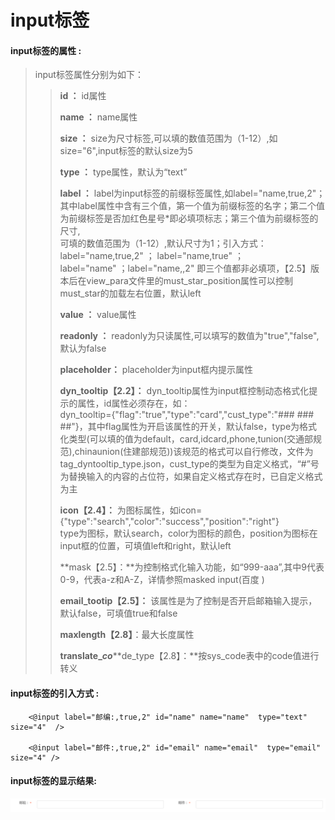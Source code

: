 # input**标签**

#### input**标签的属性 :**

> input标签属性分别为如下：
>
> > **id ：** id属性
> >
> > **name ：** name属性
> >
> > **size ：** size为尺寸标签,可以填的数值范围为（1-12）,如size="6",input标签的默认size为5
> >
> > **type ：** type属性，默认为“text”
> >
> > **label ：** label为input标签的前缀标签属性,如label="name,true,2"；其中label属性中含有三个值，第一个值为前缀标签的名字；第二个值为前缀标签是否加红色星号\*即必填项标志；第三个值为前缀标签的尺寸,  
> > 可填的数值范围为（1-12）,默认尺寸为1；引入方式：label="name,true,2" ； label="name,true" ；  
> > label="name" ；label="name,,2" 即三个值都非必填项，【2.5】版本后在view\_para文件里的must\_star\_position属性可以控制must\_star的加载左右位置，默认left
> >
> > **value  ：** value属性
> >
> > **readonly ：** readonly为只读属性,可以填写的数值为"true","false",默认为false
> >
> > **placeholder：** placeholder为input框内提示属性
> >
> > **dyn\_tooltip【2.2】：** dyn\_tooltip属性为input框控制动态格式化提示的属性，id属性必须存在，如：  
> > dyn\_tooltip={"flag":"true","type":"card","cust\_type":"\#\#\# \#\#\# \#\#"}，其中flag属性为开启该属性的开关，默认false，type为格式化类型\(可以填的值为default，card,idcard,phone,tunion\(交通部规范\),chinaunion\(住建部规范\)\)该规范的格式可以自行修改，文件为tag\_dyntooltip\_type.json，cust\_type的类型为自定义格式，“\#”号为替换输入的内容的占位符，如果自定义格式存在时，已自定义格式为主
> >
> > **icon【2.4】：** 为图标属性，如icon={"type":"search","color":"success","position":"right"}  
> > type为图标，默认search，color为图标的颜色，position为图标在input框的位置，可填值left和right，默认left
> >
> > **mask【2.5】：**为控制格式化输入功能，如“999-aaa”,其中9代表0-9，代表a-z和A-Z，详情参照masked input\(百度 \)
> >
> > **email\_tootip【2.5】：** 该属性是为了控制是否开启邮箱输入提示，默认false，可填值true和false
> >
> > **maxlength【2.8】**：最大长度属性
> >
> > **translate\_**_**co**_**de\_type【2.8】：**按sys\_code表中的code值进行转义

#### input标签的引入方式 :

```
    <@input label="邮编:,true,2" id="name" name="name"  type="text" size="4"  />

    <@input label="邮件:,true,2" id="email" name="email"  type="email" size="4" />
```

#### input标签的显示结果:

![](/assets/input.png)

